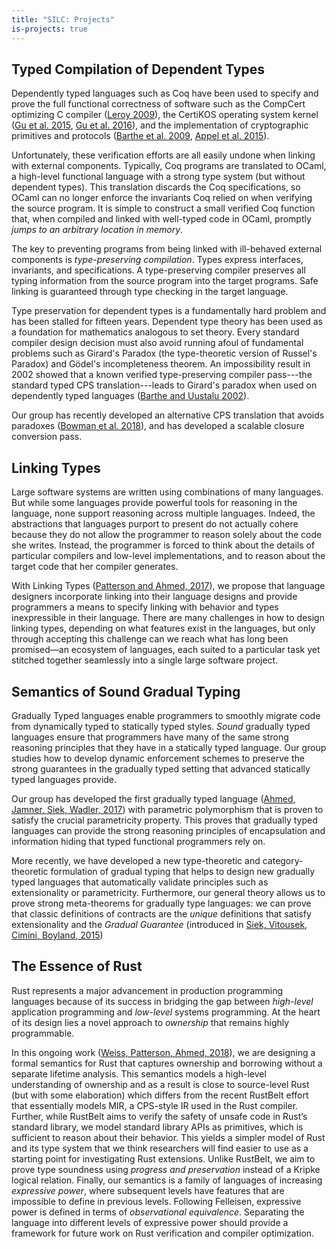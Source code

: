 ```yaml
---
title: "SILC: Projects"
is-projects: true
---
```


<!-- ## Secure Compilation -->

<!-- dolor sit amet, consectetur adipiscing elit, sed do eiusmod tempor incididunt ut -->
<!-- labore et dolore magna aliqua. Ut enim ad minim veniam, quis nostrud -->
<!-- exercitation ullamco laboris nisi ut aliquip ex ea commodo consequat. Duis aute -->
<!-- irure dolor in reprehenderit in voluptate velit esse cillum dolore eu fugiat -->
<!-- nulla pariatur. Excepteur sint occaecat cupidatat non proident, sunt in culpa -->
<!-- qui officia deserunt mollit anim id est laborum.  -->

## Typed Compilation of Dependent Types
Dependently typed languages such as Coq have been used to specify and prove the full
functional correctness of software such as the CompCert optimizing C compiler ([Leroy 2009][#leroy2009]), the
CertiKOS operating system kernel ([Gu et al. 2015][#gu2015], [Gu et al. 2016][#gu2016]), and the
implementation of cryptographic primitives and protocols ([Barthe et al. 2009][#barthe2009], [Appel et
al. 2015][#appel2015]).

Unfortunately, these verification efforts are all easily undone when linking with external components.
Typically, Coq programs are translated to OCaml, a high-level functional language with a strong type
system (but without dependent types).
This translation discards the Coq specifications, so OCaml can no longer enforce the
invariants Coq relied on when verifying the source program.
It is simple to construct a small verified Coq function that, when compiled and linked with well-typed
code in OCaml, promptly *jumps to an arbitrary location in memory*.

The key to preventing programs from being linked with ill-behaved external components is
*type-preserving compilation*.
Types express interfaces, invariants, and specifications.
A type-preserving compiler preserves all typing information from the source program into the target
programs.
Safe linking is guaranteed through type checking in the target language.

Type preservation for dependent types is a fundamentally hard problem and has been stalled for fifteen
years.
Dependent type theory has been used as a foundation for mathematics analogous to set theory.
Every standard compiler design decision must also avoid running afoul of fundamental problems such as
Girard's Paradox (the type-theoretic version of Russel's Paradox) and Gödel's incompleteness
theorem.
An impossibility result in 2002 showed that a known verified type-preserving compiler
pass---the standard typed CPS translation---leads to Girard's paradox when used on dependently typed
languages ([Barthe and Uustalu 2002][#barthe2002]).

Our group has recently developed an alternative CPS translation that avoids
 paradoxes ([Bowman et al. 2018][#bowman2018]), and has developed a scalable
 closure conversion pass.

[#appel2015]: http://doi.org/10.1145/2701415 "Verification of a Cryptographic Primitive: SHA-256"
[#barthe2002]: http://doi.org/10.1145/509799.503043 "CPS Translating Inductive and Coinductive Types"
[#barthe2009]: http://doi.org/10.1145/1480881.1480894 "Formal Certification of Code-based Cryptographic Proofs"
[#gu2015]: http://doi.org/10.1145/2775051.2676975  "Deep Specifications and Certified Abstraction Layers"
[#gu2016]: https://www.usenix.org/conference/osdi16/technical-sessions/presentation/gu  "CertiKOS: An Extensible Architecture for Building Certified Concurrent OS Kernels"
[#leroy2009]: http://doi.org/10.1007/s10817-009-9155-4 "A Formally Verified Compiler Back-end"
[#bowman2018]: https://www.williamjbowman.com/papers/#cps-sigma "Type-Preserving CPS for Σ and Π Types is Not Not Possible"

## Linking Types 

Large software systems are written using combinations of many languages. But
while some languages provide powerful tools for reasoning in the language, none
support reasoning across multiple languages. Indeed, the abstractions that
languages purport to present do not actually cohere because they do not allow
the programmer to reason solely about the code she writes. Instead, the
programmer is forced to think about the details of particular compilers and
low-level implementations, and to reason about the target code that her compiler
generates.

With Linking Types ([Patterson and Ahmed, 2017][lt-snapl]), we propose that language
designers incorporate linking into their language designs and provide
programmers a means to specify linking with behavior and types inexpressible in
their language. There are many challenges in how to design linking types,
depending on what features exist in the languages, but only through accepting
this challenge can we reach what has long been promised—an ecosystem of
languages, each suited to a particular task yet stitched together seamlessly
into a single large software project.
 
[lt-snapl]: https://dbp.io/pubs/2017/linking-types.pdf

 
## Semantics of Sound Gradual Typing

Gradually Typed languages enable programmers to smoothly migrate code
from dynamically typed to statically typed styles.
*Sound* gradually typed languages ensure that programmers have many of
the same strong reasoning principles that they have in a statically
typed language.
Our group studies how to develop dynamic enforcement schemes to
preserve the strong guarantees in the gradually typed setting that
advanced statically typed languages provide.

Our group has developed the first gradually typed language ([Ahmed,
Jamner, Siek, Wadler, 2017][grad-poly]) with parametric polymorphism
that is proven to satisfy the crucial parametricity property. This
proves that gradually typed languages can provide the strong reasoning
principles of encapsulation and information hiding that typed
functional programmers rely on.

More recently, we have developed a new type-theoretic and
category-theoretic formulation of gradual typing that helps to design
new gradually typed languages that automatically validate principles
such as extensionality or parametricity.  Furthermore, our general
theory allows us to prove strong meta-theorems for gradually type
languages: we can prove that classic definitions of contracts are the
*unique* definitions that satisfy extensionality and the *Gradual
Guarantee* (introduced in  [Siek, Vitousek, Cimini, Boyland, 2015][refined])

[grad-poly]: https://dl.acm.org/citation.cfm?doid=3136534.3110283
[refined]: http://snapl.org/2015/abstracts/full/Siek.html

## The Essence of Rust

Rust represents a major advancement in production programming languages because
of its success in bridging the gap between *high-level* application programming
and *low-level* systems programming. At the heart of its design lies a novel
approach to *ownership* that remains highly programmable.

In this ongoing work ([Weiss, Patterson, Ahmed, 2018][oxide-ml]), we are
designing a formal semantics for Rust that captures ownership and borrowing
without a separate lifetime analysis. This semantics models a high-level
understanding of ownership and as a result is close to source-level Rust (but
with some elaboration) which differs from the recent RustBelt effort that
essentially models MIR, a CPS-style IR used in the Rust compiler. Further,
while RustBelt aims to verify the safety of unsafe code in Rust’s standard
library, we model standard library APIs as primitives, which is sufficient to
reason about their behavior. This yields a simpler model of Rust and its type
system that we think researchers will find easier to use as a starting point
for investigating Rust extensions. Unlike RustBelt, we aim to prove type
soundness using *progress and preservation* instead of a Kripke logical
relation. Finally, our semantics is a family of languages of increasing
*expressive power*, where subsequent levels have features that are impossible
to define in previous levels. Following Felleisen, expressive power is defined
in terms of *observational equivalence*. Separating the language into different
levels of expressive power should provide a framework for future work on Rust
verification and compiler optimization.

[oxide-ml]: https://aaronweiss.us/pubs/ml18.pdf
